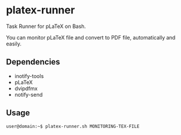 # platex-runner
Task Runner for pLaTeX on Bash.

You can monitor pLaTeX file and convert to PDF file, automatically and easily.

## Dependencies
* inotify-tools
* pLaTeX
* dvipdfmx
* notify-send

## Usage
`user@domain:~$ platex-runner.sh MONITORING-TEX-FILE`
